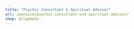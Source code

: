 ```yaml
---
title: "Psychic Consultant & Spiritual Advisor"
url: /warwick/psychic-consultant-und-spiritual-advisor/
shop: Allgemein
---
```

